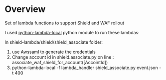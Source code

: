 # Overview

Set of lambda functions to support Shield and WAF rollout

I used [python-lambda-local](https://pypi.org/project/python-lambda-local)  python module to run these lambdas:

In shield-lambda/shield/shield_associate folder:

1. use Awssaml to generate the credentials
2.  Change account id in shield.associate.py on line : associate_waf_shield_for_account([AccointId])
3. python-lambda-local -f lambda_handler  shield_associate.py event.json -t 400  